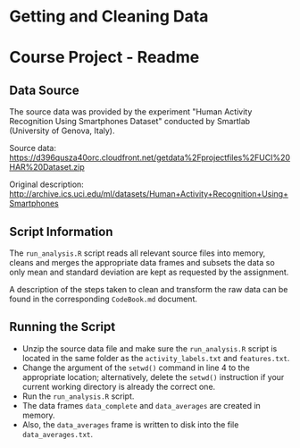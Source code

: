 # Getting and Cleaning Data
# Course Project - Readme

## Data Source
The source data was provided by the experiment "Human Activity Recognition Using Smartphones Dataset" conducted by Smartlab (University of Genova, Italy).

Source data: https://d396qusza40orc.cloudfront.net/getdata%2Fprojectfiles%2FUCI%20HAR%20Dataset.zip

Original description: http://archive.ics.uci.edu/ml/datasets/Human+Activity+Recognition+Using+Smartphones

## Script Information
The <code>run_analysis.R</code> script reads all relevant source files into memory, cleans and merges the appropriate data frames and subsets the data so only mean and standard deviation are kept as requested by the assignment.

A description of the steps taken to clean and transform the raw data can be found in the corresponding <code>CodeBook.md</code> document.

## Running the Script
* Unzip the source data file and make sure the <code>run_analysis.R</code> script is located in the same folder as the <code>activity_labels.txt</code> and <code>features.txt</code>.
* Change the argument of the <code>setwd()</code> command in line 4 to the appropriate location; alternatively, delete the <code>setwd()</code> instruction if your current working directory is already the correct one.
* Run the <code>run_analysis.R</code> script.
* The data frames <code>data_complete</code> and <code>data_averages</code> are created in memory.
* Also, the <code>data_averages</code> frame is written to disk into the file <code>data_averages.txt</code>.